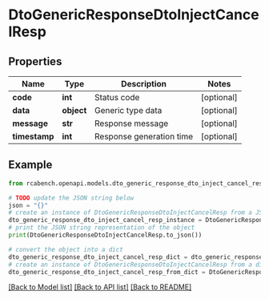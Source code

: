 # DtoGenericResponseDtoInjectCancelResp


## Properties

Name | Type | Description | Notes
------------ | ------------- | ------------- | -------------
**code** | **int** | Status code | [optional] 
**data** | **object** | Generic type data | [optional] 
**message** | **str** | Response message | [optional] 
**timestamp** | **int** | Response generation time | [optional] 

## Example

```python
from rcabench.openapi.models.dto_generic_response_dto_inject_cancel_resp import DtoGenericResponseDtoInjectCancelResp

# TODO update the JSON string below
json = "{}"
# create an instance of DtoGenericResponseDtoInjectCancelResp from a JSON string
dto_generic_response_dto_inject_cancel_resp_instance = DtoGenericResponseDtoInjectCancelResp.from_json(json)
# print the JSON string representation of the object
print(DtoGenericResponseDtoInjectCancelResp.to_json())

# convert the object into a dict
dto_generic_response_dto_inject_cancel_resp_dict = dto_generic_response_dto_inject_cancel_resp_instance.to_dict()
# create an instance of DtoGenericResponseDtoInjectCancelResp from a dict
dto_generic_response_dto_inject_cancel_resp_from_dict = DtoGenericResponseDtoInjectCancelResp.from_dict(dto_generic_response_dto_inject_cancel_resp_dict)
```
[[Back to Model list]](../README.md#documentation-for-models) [[Back to API list]](../README.md#documentation-for-api-endpoints) [[Back to README]](../README.md)


